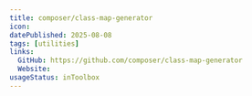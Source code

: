 ```yaml
---
title: composer/class-map-generator
icon:
datePublished: 2025-08-08
tags: [utilities]
links:
  GitHub: https://github.com/composer/class-map-generator
  Website:
usageStatus: inToolbox
---
```

